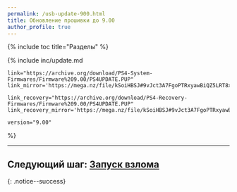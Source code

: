 ```yaml
---
permalink: /usb-update-900.html
title: Обновление прошивки до 9.00
author_profile: true
---
```

{% include toc title="Разделы" %}

{% include inc/update.md 

	link="https://archive.org/download/PS4-System-Firmwares/Firmware%209.00/PS4UPDATE.PUP" 
	link_mirror='https://mega.nz/file/kSoiHBSJ#9vJct3A7FgoPTRxyawBiQZ5LRT8xUNY0UYbPf55zU5I'

	link_recovery="https://archive.org/download/PS4-Recovery-Firmwares/Firmware%209.00/PS4UPDATE.PUP" 
	link_recovery_mirror='https://mega.nz/file/kSoiHBSJ#9vJct3A7FgoPTRxyawBiQZ5LRT8xUNY0UYbPf55zU5I'

	version="9.00"

%}

___

## Следующий шаг: [Запуск взлома](start-hen) 
{: .notice--success}